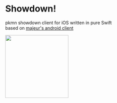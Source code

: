 # Showdown!

pkmn showdown client for iOS written in pure Swift\
based on [majeur's android client](https://github.com/MajeurAndroid/android-unofficial-showdown-client)

<img src="https://github.com/castdrian/showdown/assets/22133246/d28fa8eb-7897-482e-8b60-5dbe9f9539b7" width="200">
